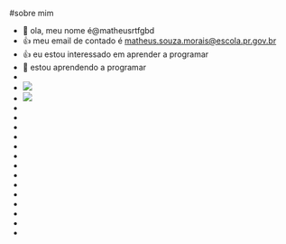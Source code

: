 #sobre mim
-  👋 ola, meu nome é@matheusrtfgbd
-  👍 meu email de contado é matheus.souza.morais@escola.pr.gov.br
-  :+1: eu estou interessado em aprender a programar
-  🌱 estou aprendendo a programar 
-
-   ![](https://img.shields.io/badge/Scratch-4D97FF?style=for-the-badge&logo=Scratch&logoColor=white)
-   ![](https://img.shields.io/badge/JavaScript-323330?style=for-the-badge&logo=javascript&logoColor=F7DF1E)
-
-
-
-
-
-
-
-
-
-
-
-
-
-
